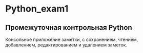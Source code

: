 # Python_exam1
## Промежуточная контрольная Python

Консольное приложение заметки, с сохранением, чтением,
добавлением, редактированием и удалением заметок.
